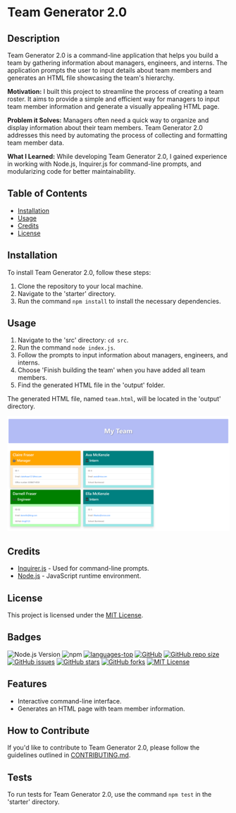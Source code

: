 # Team Generator 2.0

## Description

Team Generator 2.0 is a command-line application that helps you build a team by gathering information about managers, engineers, and interns. The application prompts the user to input details about team members and generates an HTML file showcasing the team's hierarchy.

**Motivation:**
I built this project to streamline the process of creating a team roster. It aims to provide a simple and efficient way for managers to input team member information and generate a visually appealing HTML page.

**Problem it Solves:**
Managers often need a quick way to organize and display information about their team members. Team Generator 2.0 addresses this need by automating the process of collecting and formatting team member data.

**What I Learned:**
While developing Team Generator 2.0, I gained experience in working with Node.js, Inquirer.js for command-line prompts, and modularizing code for better maintainability.

## Table of Contents

- [Installation](#installation)
- [Usage](#usage)
- [Credits](#credits)
- [License](#license)

## Installation

To install Team Generator 2.0, follow these steps:

1. Clone the repository to your local machine.
2. Navigate to the 'starter' directory.
3. Run the command `npm install` to install the necessary dependencies.

## Usage

1. Navigate to the 'src' directory: `cd src`.
2. Run the command `node index.js`.
3. Follow the prompts to input information about managers, engineers, and interns.
4. Choose 'Finish building the team' when you have added all team members.
5. Find the generated HTML file in the 'output' folder.

The generated HTML file, named `team.html`, will be located in the 'output' directory.

![Team Generator Screenshot](/assets/My-Team%20(1).png)

## Credits

- [Inquirer.js](https://www.npmjs.com/package/inquirer) - Used for command-line prompts.
- [Node.js](https://nodejs.org/) - JavaScript runtime environment.

## License

This project is licensed under the [MIT License](LICENSE).


## Badges

![Node.js Version](https://img.shields.io/badge/node-%3E%3Dv8.0.0-brightgreen)
![npm](https://img.shields.io/npm/v/package-name)
[![languages-top](https://img.shields.io/github/languages/top/ClaireFraser121/Team-Generator2.0)](https://github.com/ClaireFraser121/Team-Generator2.0)
[![GitHub](https://img.shields.io/github/license/ClaireFraser121/Team-Generator2.0)](https://github.com/ClaireFraser121/Team-Generator2.0/blob/main/LICENSE)
[![GitHub repo size](https://img.shields.io/github/repo-size/ClaireFraser121/Team-Generator2.0)](https://github.com/ClaireFraser121/Team-Generator2.0)
[![GitHub issues](https://img.shields.io/github/issues/ClaireFraser121/Team-Generator2.0)](https://github.com/ClaireFraser121/Team-Generator2.0/issues)
[![GitHub stars](https://img.shields.io/github/stars/ClaireFraser121/Team-Generator2.0)](https://github.com/ClaireFraser121/Team-Generator2.0/stargazers)
[![GitHub forks](https://img.shields.io/github/forks/ClaireFraser121/Team-Generator2.0)](https://github.com/ClaireFraser121/Team-Generator2.0/network/members)
[![MIT License](https://img.shields.io/badge/license-MIT-blue.svg)](https://github.com/ClaireFraser121/Team-Generator2.0/blob/main/LICENSE)


## Features

- Interactive command-line interface.
- Generates an HTML page with team member information.

## How to Contribute

If you'd like to contribute to Team Generator 2.0, please follow the guidelines outlined in [CONTRIBUTING.md](CONTRIBUTING.md).

## Tests

To run tests for Team Generator 2.0, use the command `npm test` in the 'starter' directory.
